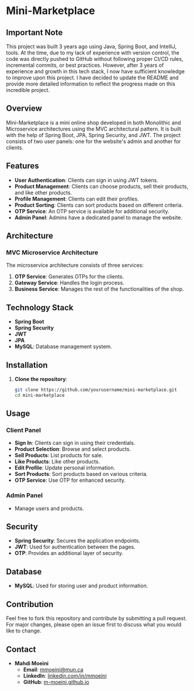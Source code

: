 # Mini-Marketplace

## Important Note
This project was built 3 years ago using Java, Spring Boot, and IntelliJ, tools. At the time, due to my lack of experience with version control, the code was directly pushed to GitHub without following proper CI/CD rules, incremental commits, or best practices. However, after 3 years of experience and growth in this tech stack, I now have sufficient knowledge to improve upon this project. I have decided to update the README and provide more detailed information to reflect the progress made on this incredible project.

## Overview

Mini-Marketplace is a mini online shop developed in both Monolithic and Microservice architectures using the MVC architectural pattern. It is built with the help of Spring Boot, JPA, Spring Security, and JWT. The project consists of two user panels: one for the website's admin and another for clients.

## Features

- **User Authentication**: Clients can sign in using JWT tokens.
- **Product Management**: Clients can choose products, sell their products, and like other products.
- **Profile Management**: Clients can edit their profiles.
- **Product Sorting**: Clients can sort products based on different criteria.
- **OTP Service**: An OTP service is available for additional security.
- **Admin Panel**: Admins have a dedicated panel to manage the website.

## Architecture


### MVC Microservice Architecture

The microservice architecture consists of three services:

1. **OTP Service**: Generates OTPs for the clients.
2. **Gateway Service**: Handles the login process.
3. **Business Service**: Manages the rest of the functionalities of the shop.

## Technology Stack

- **Spring Boot**
- **Spring Security**
- **JWT**
- **JPA**
- **MySQL**: Database management system.

## Installation

1. **Clone the repository**:
   ```bash
   git clone https://github.com/yourusername/mini-marketplace.git
   cd mini-marketplace


## Usage

### Client Panel
- **Sign In**: Clients can sign in using their credentials.
- **Product Selection**: Browse and select products.
- **Sell Products**: List products for sale.
- **Like Products**: Like other products.
- **Edit Profile**: Update personal information.
- **Sort Products**: Sort products based on various criteria.
- **OTP Service**: Use OTP for enhanced security.

### Admin Panel
- Manage users and products.

## Security
- **Spring Security**: Secures the application endpoints.
- **JWT**: Used for authentication between the pages.
- **OTP**: Provides an additional layer of security.

## Database
- **MySQL**: Used for storing user and product information.

## Contribution
Feel free to fork this repository and contribute by submitting a pull request. For major changes, please open an issue first to discuss what you would like to change.

## Contact
- **Mahdi Moeini**
  - **Email**: [mmoeini@mun.ca](mailto:mmoeini@mun.ca)
  - **LinkedIn**: [linkedin.com/in/mmoeini](https://linkedin.com/in/mmoeini)
  - **GitHub**: [m-moeini.github.io](https://m-moeini.github.io)

